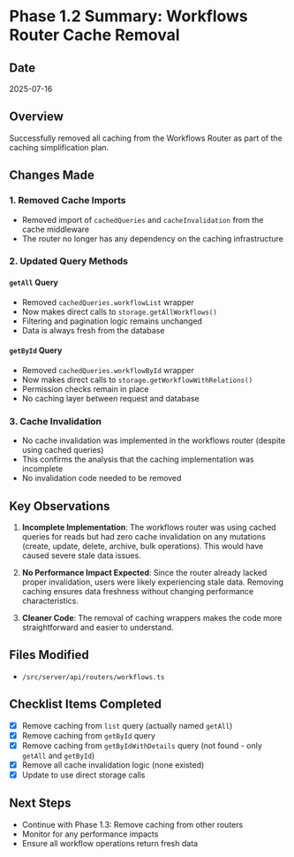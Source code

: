 # Phase 1.2 Summary: Workflows Router Cache Removal

## Date

2025-07-16

## Overview

Successfully removed all caching from the Workflows Router as part of the caching simplification plan.

## Changes Made

### 1. Removed Cache Imports

- Removed import of `cachedQueries` and `cacheInvalidation` from the cache middleware
- The router no longer has any dependency on the caching infrastructure

### 2. Updated Query Methods

#### `getAll` Query

- Removed `cachedQueries.workflowList` wrapper
- Now makes direct calls to `storage.getAllWorkflows()`
- Filtering and pagination logic remains unchanged
- Data is always fresh from the database

#### `getById` Query

- Removed `cachedQueries.workflowById` wrapper
- Now makes direct calls to `storage.getWorkflowWithRelations()`
- Permission checks remain in place
- No caching layer between request and database

### 3. Cache Invalidation

- No cache invalidation was implemented in the workflows router (despite using cached queries)
- This confirms the analysis that the caching implementation was incomplete
- No invalidation code needed to be removed

## Key Observations

1. **Incomplete Implementation**: The workflows router was using cached queries for reads but had zero cache invalidation on any mutations (create, update, delete, archive, bulk operations). This would have caused severe stale data issues.

2. **No Performance Impact Expected**: Since the router already lacked proper invalidation, users were likely experiencing stale data. Removing caching ensures data freshness without changing performance characteristics.

3. **Cleaner Code**: The removal of caching wrappers makes the code more straightforward and easier to understand.

## Files Modified

- `/src/server/api/routers/workflows.ts`

## Checklist Items Completed

- [x] Remove caching from `list` query (actually named `getAll`)
- [x] Remove caching from `getById` query
- [x] Remove caching from `getByIdWithDetails` query (not found - only `getAll` and `getById`)
- [x] Remove all cache invalidation logic (none existed)
- [x] Update to use direct storage calls

## Next Steps

- Continue with Phase 1.3: Remove caching from other routers
- Monitor for any performance impacts
- Ensure all workflow operations return fresh data
